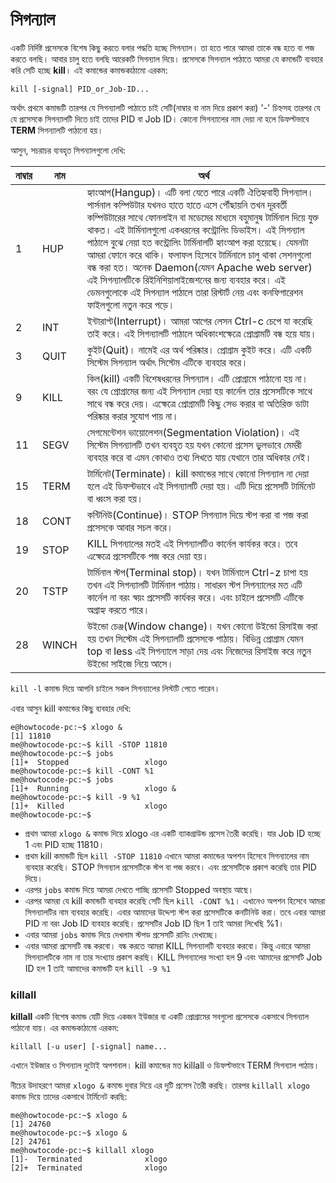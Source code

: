 # সিগন্যাল #
একটি নির্দিষ্ট প্রসেসকে বিশেষ কিছু করতে বলার পদ্ধতি হচ্ছে  সিগন্যাল। তা হতে পারে আমরা তাকে বন্ধ হতে বা পজ করতে বলছি। আবার চালু হতে বলছি আরেকটি সিগন্যাল দিয়ে। প্রসেসকে সিগন্যাল পাঠাতে আমরা যে কমান্ডটি ব্যবহার করি সেটি হচ্ছে **kill**। এই কমান্ডের কমান্ডকাঠামো এরকম:

```
kill [-signal] PID_or_Job-ID...
```

অর্থাৎ প্রথমে কমান্ডটি তারপর যে সিগন্যালটি পাঠাতে চাই সেটি(নাম্বার বা নাম দিয়ে প্রকাশ করা) '-' চিহ্নসহ তারপর যে যে প্রসেসকে সিগন্যালটি দিতে চাই তাদের PID বা Job ID। কোনো সিগন্যালের নাম দেয়া না হলে ডিফল্টভাবে **TERM** সিগন্যালটি পাঠানো হয়।

আসুন, সচরাচর ব্যবহৃত সিগন্যালগুলো দেখি:

| নাম্বার | নাম | অর্থ |
| ---- | --------- | ------------------------------------- |
| 1 | HUP | হ্যাংআপ(Hangup)। এটি বলা যেতে পারে একটি ঐতিহ্যবাহী সিগন্যাল। পার্সনাল কম্পিউটার যখনও হাতে হাতে এসে পৌঁছায়নি তখন দূরবর্তী কম্পিউটারের সাথে ফোনলাইন বা মডেমের মাধ্যমে বহুমানুষ টার্মিনাল দিয়ে যুক্ত থাকত। এই টার্মিনালগুলো একধরনের কন্ট্রোলিং ডিভাইস। এই সিগন্যাল পাঠালে বুঝে নেয়া হত কন্ট্রোলিং টার্মিনালটি হ্যাংআপ করা হয়েছে। যেমনটা আমরা ফোনে করে থাকি। ফলাফল হিসেবে টার্মিনালে চালু থাকা সেশনগুলো বন্ধ করা হত। অনেক Daemon(যেমন Apache web server) এই সিগন্যালটিকে রিইনিশিয়ালাইজেশনের জন্য ব্যবহার করে। এই ডেমনগুলোকে এই সিগন্যাল পাঠালে তারা রিস্টার্ট নেয় এবং কনফিগারেশন ফাইলগুলো নতুন করে পড়ে। |
| 2 | INT | ইন্টারাপ্ট(Interrupt)। আমরা আগের লেসন Ctrl-c চেপে যা করেছি তাই করে। এই সিগন্যালটি পাঠালে অধিকাংশক্ষেত্রে প্রোগ্রামটি বন্ধ হয়ে যায়। |
| 3 | QUIT | কুইট(Quit)। নামেই এর অর্থ পরিষ্কার। প্রোগ্রাম কুইট করে। এটি একটি সিস্টেম সিগন্যাল অর্থাৎ সিস্টেম এটিকে ব্যবহার করে। |
| 9 | KILL | কিল(kill) একটি বিশেষধরনের সিগন্যাল। এটি প্রোগ্রামে পাঠানো হয় না। বরং যে প্রোগ্রামের জন্য এই সিগন্যাল দেয়া হয় কার্নেল তার প্রসেসটিকে সাথে সাথে বন্ধ করে দেয়। এক্ষেত্রে প্রোগ্রামটি কিছু সেভ করার বা অতিরিক্ত ডাটা পরিষ্কার করার সুযোগ পায় না। |
| 11 | SEGV | সেগমেন্টেশন ভায়োলেশন(Segmentation Violation)। এই সিস্টেম সিগন্যালটি তখন ব্যবহৃত হয় যখন কোনো প্রসেস ভুলভাবে মেমরী ব্যবহার করে বা এমন কোথাও তথ্য লিখতে যায় যেখানে তার অধিকার নেই। |
| 15 | TERM | টার্মিনেট(Terminate)। kill কমান্ডের সাথে কোনো সিগন্যাল না দেয়া হলে এই ডিফল্টভাবে এই সিগন্যালটি দেয়া হয়। এটি দিয়ে প্রসেসটি টার্মিনেট বা ধ্বংস করা হয়। |
| 18 | CONT | কন্টিনিউ(Continue)। STOP সিগন্যাল দিয়ে স্টপ করা বা পজ করা প্রসেসকে আবার সচল করে। |
| 19 | STOP | KILL সিগন্যালের মতই এই সিগন্যালটিও কার্নেল কার্যকর করে। তবে এক্ষেত্রে প্রসেসটিকে পজ করে দেয়া হয়। |
| 20 | TSTP | টার্মিনাল স্টপ(Terminal stop)। যখন টার্মিনালে Ctrl-z চাপা হয় তখন এই সিগন্যালটি টার্মিনাল পাঠায়। সাধারন স্টপ সিগন্যালের মত এটি কার্নেল না বরং স্বয়ং প্রসেসটি কার্যকর করে। এবং চাইলে প্রসেসটি এটিকে অগ্রাহ্য করতে পারে। |
| 28 | WINCH | উইন্ডো চেঞ্জ(Window change)। যখন কোনো উইন্ডো রিসাইজ করা হয় তখন সিস্টেম এই সিগন্যালটি প্রসেসকে পাঠায়। বিভিন্ন প্রোগ্রাম যেমন top বা less এই সিগন্যালে সাড়া দেয় এবং নিজেদের রিসাইজ করে নতুন উইন্ডো সাইজে নিয়ে আসে। |

`kill -l` কমান্ড দিয়ে আপনি চাইলে সকল সিগন্যালের লিস্টটি পেতে পারেন।

এবার আসুন kill কমান্ডের কিছু ব্যবহার দেখি:

```
e@howtocode-pc:~$ xlogo &
[1] 11810
me@howtocode-pc:~$ kill -STOP 11810
me@howtocode-pc:~$ jobs
[1]+  Stopped                 xlogo
me@howtocode-pc:~$ kill -CONT %1
me@howtocode-pc:~$ jobs
[1]+  Running                 xlogo &
me@howtocode-pc:~$ kill -9 %1
[1]+  Killed                  xlogo
me@howtocode-pc:~$ 
```

*  প্রথম আমরা `xlogo &` কমান্ড দিয়ে xlogo এর একটি ব্যাকগ্রাউন্ড প্রসেস তৈরী করেছি। যার Job ID হচ্ছে 1 এবং PID হচ্ছে 11810।
*  প্রথম kill কমান্ডটি ছিল `kill -STOP 11810` এখানে আমরা কমান্ডের অপশন হিসেবে সিগন্যালের নাম ব্যবহার করেছি। STOP সিগন্যাল প্রসেসটিকে স্টপ বা পজ করবে। এবং প্রসেসটিকে প্রকাশ করেছি তার PID দিয়ে।
*  এরপর `jobs` কমান্ড দিয়ে আমরা দেখতে পাচ্ছি প্রসেসটি Stopped অবস্থায় আছে।
*  এরপর আমরা যে kill কমান্ডটি ব্যবহার করেছি সেটি ছিল `kill -CONT %1`। এখানেও অপশন হিসেবে আমরা সিগন্যালটির নাম ব্যবহার করেছি। এবার আমাদের উদ্দেশ্য স্টপ করা প্রসেসটিকে কনটিনিউ করা। তবে এবার আমরা PID না বরং Job ID ব্যবহার করেছি। প্রসেসটির Job ID ছিল 1 তাই আমরা লিখেছি %1।
*  এবার আমরা `jobs` কমান্ড দিয়ে দেখলাম স্টপড প্রসেসটি রানিং দেখাচ্ছে।
*  এবার আমরা প্রসেসটি বন্ধ করবো। বন্ধ করতে আমরা KILL সিগন্যালটি ব্যবহার করবো। কিন্তু এবারে আমরা সিগন্যালটিকে নাম না তার সংখ্যায় প্রকাশ করছি। KILL সিগন্যালের সংখ্যা হল 9 এবং আমাদের প্রসেসটি Job ID হল 1 তাই আমাদের কমান্ডটি হল `kill -9 %1`

### killall ###

**killall** একটি বিশেষ কমান্ড যেটি দিয়ে একজন ইউজার বা একটি প্রোগ্রামের সবগুলো প্রসেসকে একসাথে সিগন্যাল পাঠানো যায়। এর কমান্ডকাঠামো এরকম:

```
killall [-u user] [-signal] name...
```

এখানে ইউজার ও সিগন্যাল দুটোই অপশনাল। kill কমান্ডের মত killall ও ডিফল্টভাবে TERM সিগন্যাল পাঠায়।

নীচের উদাহরণে আমরা `xlogo &` কমান্ড দুবার দিয়ে এর দুটি প্রসেস তৈরী করছি। তারপর `killall xlogo` কমান্ড দিয়ে তাদের একসাথে টার্মিনেট করছি:

```
me@howtocode-pc:~$ xlogo &
[1] 24760
me@howtocode-pc:~$ xlogo &
[2] 24761
me@howtocode-pc:~$ killall xlogo
[1]-  Terminated              xlogo
[2]+  Terminated              xlogo
```